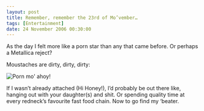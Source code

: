 ```yaml
---
layout: post
title: Remember, remember the 23rd of Mo’vember…
tags: [Entertainment]
date: 24 November 2006 00:30:00
---
```


As the day I felt more like a porn star than any that came before. Or perhaps a Metallica reject?

Moustaches are dirty, dirty, dirty:

<img src="http://static.tonyarnold.com/porn_mo_shot_3-1306152168.jpg" alt="Porn mo' ahoy!" class="widescreen"/>

If I wasn’t already attached (Hi Honey!), I’d probably be out there like, hanging out with your daughter(s) and shit. Or spending quality time at every redneck’s favourite fast food chain. Now to go find my ‘beater.
